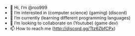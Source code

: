 - 👋 Hi, I’m @roo999
- 👀 I’m interested in (computer science) (gaming) (discord) 
- 🌱 I’m currently (learning different programming languages)
- 💞️ I’m looking to collaborate on (Youtube) (game dev)
- 📫 How to reach me (http://discord.gg/Ttz6ZbfCPx)

<!---
roo999/roo999 is a ✨ special ✨ repository because its `README.md` (this file) appears on your GitHub profile.
You can click the Preview link to take a look at your changes.
--->
